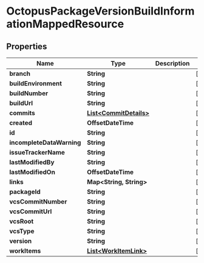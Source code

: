 

# OctopusPackageVersionBuildInformationMappedResource


## Properties

Name | Type | Description | Notes
------------ | ------------- | ------------- | -------------
**branch** | **String** |  |  [optional]
**buildEnvironment** | **String** |  |  [optional]
**buildNumber** | **String** |  |  [optional]
**buildUrl** | **String** |  |  [optional]
**commits** | [**List&lt;CommitDetails&gt;**](CommitDetails.md) |  |  [optional]
**created** | **OffsetDateTime** |  |  [optional]
**id** | **String** |  |  [optional]
**incompleteDataWarning** | **String** |  |  [optional]
**issueTrackerName** | **String** |  |  [optional]
**lastModifiedBy** | **String** |  |  [optional]
**lastModifiedOn** | **OffsetDateTime** |  |  [optional]
**links** | **Map&lt;String, String&gt;** |  |  [optional]
**packageId** | **String** |  |  [optional]
**vcsCommitNumber** | **String** |  |  [optional]
**vcsCommitUrl** | **String** |  |  [optional]
**vcsRoot** | **String** |  |  [optional]
**vcsType** | **String** |  |  [optional]
**version** | **String** |  |  [optional]
**workItems** | [**List&lt;WorkItemLink&gt;**](WorkItemLink.md) |  |  [optional]



